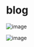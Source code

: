 # blog
![image](https://user-images.githubusercontent.com/84057897/171580060-3e5729a8-4eed-47fd-a1a9-200af2c99b21.png)

![image](https://user-images.githubusercontent.com/84057897/171586296-1a27cdb2-436b-41e2-b5b8-b5d422b48d7c.png)
